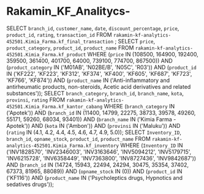# Rakamin_KF_Analitycs-
SELECT
  `branch_id`,
  `customer_name`,
  `date`,
  `discount_percentage`,
  `price`,
  `product_id`,
  `rating`,
  `transaction_id`
FROM
  `rakamin-kf-analytics-452501.Kimia_Farma.kf_final_transaction` ;
  SELECT
  `price`,
  `product_category`,
  `product_id`,
  `product_name`
FROM
  `rakamin-kf-analytics-452501.Kimia_Farma.kf_product`
WHERE
  (`price` IN (108500,
      164900,
      192400,
      359500,
      361400,
      401700,
      64000,
      739100,
      774700,
      867500))
  AND (`product_category` IN ('M01AB',
      'N02BE/B',
      'N05C',
      'R03'))
  AND (`product_id` IN ('KF222',
      'KF223',
      'KF312',
      'KF374',
      'KF400',
      'KF605',
      'KF687',
      'KF723',
      'KF766',
      'KF874'))
  AND (`product_name` IN ('Anti-inflammatory and antirheumatic products, non-steroids, Acetic acid derivatives and related substances'));
  SELECT
  `branch_category`,
  `branch_id`,
  `branch_name`,
  `kota`,
  `provinsi`,
  `rating`
FROM
  `rakamin-kf-analytics-452501.Kimia_Farma.kf_kantor_cabang`
WHERE
  (`branch_category` IN ('Apotek'))
  AND (`branch_id` IN (11400,
      14799,
      22275,
      38733,
      39578,
      49260,
      55171,
      59260,
      68034,
      93401))
  AND (`branch_name` IN ('Kimia Farma - Apotek'))
  AND (`kota` IN ('Ambon'))
  AND (`provinsi` IN ('Maluku'))
  AND (`rating` IN (4.1,
      4.2,
      4.4,
      4.5,
      4.6,
      4.7,
      4.9,
      5.0));
      SELECT
  `Inventory_ID`,
  `branch_id`,
  `opname_stock`,
  `product_id`,
  `product_name`
FROM
  `rakamin-kf-analytics-452501.Kimia_Farma.kf_inventory`
WHERE
  (`Inventory_ID` IN ('INV1828570',
      'INV2346003',
      'INV3163646',
      'INV5094212',
      'INV5179715',
      'INV6215728',
      'INV6358449',
      'INV7363800',
      'INV8727436',
      'INV9842687'))
  AND (`branch_id` IN (14724,
      15943,
      22494,
      24294,
      30475,
      35354,
      37402,
      67373,
      81965,
      88089))
  AND (`opname_stock` IN (0))
  AND (`product_id` IN ('KF116'))
  AND (`product_name` IN ('Psycholeptics drugs, Hypnotics and sedatives drugs'));
  
